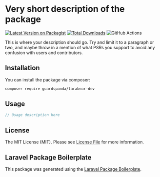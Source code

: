 # Very short description of the package

[![Latest Version on Packagist](https://img.shields.io/packagist/v/guardspanda/larabear-dev.svg?style=flat-square)](https://packagist.org/packages/guardspanda/larabear-dev)
[![Total Downloads](https://img.shields.io/packagist/dt/guardspanda/larabear-dev.svg?style=flat-square)](https://packagist.org/packages/guardspanda/larabear-dev)
![GitHub Actions](https://github.com/guardspanda/larabear-dev/actions/workflows/main.yml/badge.svg)

This is where your description should go. Try and limit it to a paragraph or two, and maybe throw in a mention of what PSRs you support to avoid any confusion with users and contributors.

## Installation

You can install the package via composer:

```bash
composer require guardspanda/larabear-dev
```

## Usage

```php
// Usage description here
```

## License

The MIT License (MIT). Please see [License File](LICENSE.md) for more information.

## Laravel Package Boilerplate

This package was generated using the [Laravel Package Boilerplate](https://laravelpackageboilerplate.com).
